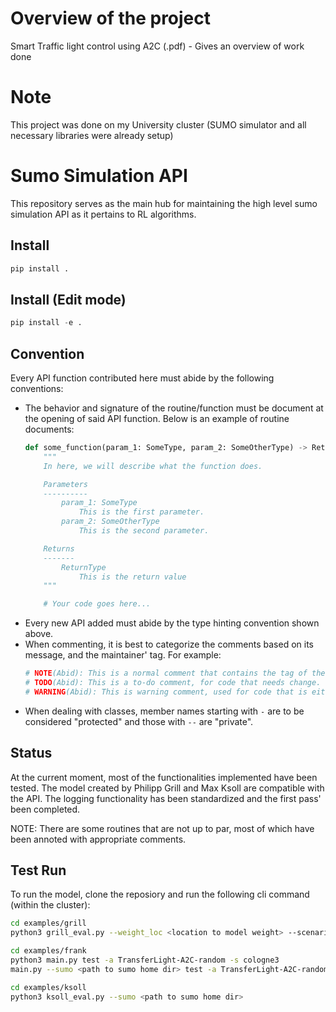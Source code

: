 # Overview of the project

Smart Traffic light control using A2C (.pdf) - Gives an overview of work done

# Note

This project was done on my University cluster (SUMO simulator and all necessary libraries were already setup)

# Sumo Simulation API

This repository serves as the main hub for maintaining the high level sumo simulation API as it pertains to RL algorithms.

## Install
```python
pip install .
```
## Install (Edit mode)
```python
pip install -e .
```
## Convention
Every API function contributed here must abide by the following conventions:
- The behavior and signature of the routine/function must be document at the opening of said API function. Below is an example of routine documents:
  ```python 
  def some_function(param_1: SomeType, param_2: SomeOtherType) -> ReturnType:
      """
      In here, we will describe what the function does.

      Parameters
      ----------
          param_1: SomeType
              This is the first parameter.
          param_2: SomeOtherType
              This is the second parameter.

      Returns
      -------
          ReturnType
              This is the return value
      """

      # Your code goes here...
  ```
- Every new API added must abide by the type hinting convention shown above.
- When commenting, it is best to categorize the comments based on its message, and the maintainer' tag. For example:
  ```python
  # NOTE(Abid): This is a normal comment that contains the tag of the maintainer who wrote it: Abid.
  # TODO(Abid): This is a to-do comment, for code that needs change.
  # WARNING(Abid): This is warning comment, used for code that is either buggy/crashes or has edge cases one must be aware.
  ```
- When dealing with classes, member names starting with `-` are to be considered "protected" and those with `--` are "private".

## Status
At the current moment, most of the functionalities implemented have been tested.
The model created by Philipp Grill and Max Ksoll are compatible with the API.
The logging functionality has been standardized and the first pass' been completed.

NOTE: There are some routines that are not up to par, most of which have been annoted with appropriate comments.

## Test Run
To run the model, clone the reposiory and run the following cli command (within the cluster):
```bash
cd examples/grill
python3 grill_eval.py --weight_loc <location to model weight> --scenario scenario1 --config_path <path to *.sumocfg file> --sumo <path to sumo home dir>
```
```bash
cd examples/frank
python3 main.py test -a TransferLight-A2C-random -s cologne3
main.py --sumo <path to sumo home dir> test -a TransferLight-A2C-random -s cologne3
```
```bash
cd examples/ksoll
python3 ksoll_eval.py --sumo <path to sumo home dir>
```
